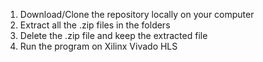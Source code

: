 1) Download/Clone the repository locally on your computer
2) Extract all the .zip files in the folders
3) Delete the .zip file and keep the extracted file
4) Run the program on Xilinx Vivado HLS
